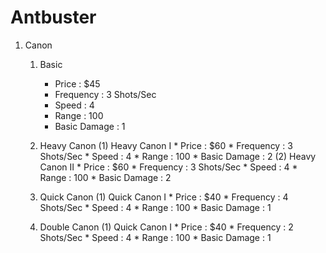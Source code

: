 # Antbuster

1. Canon
    1) Basic
        * Price : $45
        * Frequency : 3 Shots/Sec
        * Speed : 4
        * Range : 100
        * Basic Damage : 1

    2) Heavy Canon
        (1) Heavy Canon Ⅰ
            * Price : $60
            * Frequency : 3 Shots/Sec
            * Speed : 4
            * Range : 100
            * Basic Damage : 2
        (2) Heavy Canon Ⅱ
            * Price : $60
            * Frequency : 3 Shots/Sec
            * Speed : 4
            * Range : 100
            * Basic Damage : 2
    3) Quick Canon
        (1) Quick Canon Ⅰ
            * Price : $40
            * Frequency : 4 Shots/Sec
            * Speed : 4
            * Range : 100
            * Basic Damage : 1
    4) Double Canon
        (1) Quick Canon Ⅰ
            * Price : $40
            * Frequency : 2 Shots/Sec
            * Speed : 4
            * Range : 100
            * Basic Damage : 1